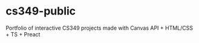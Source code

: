 # cs349-public
Portfolio of interactive CS349 projects made with Canvas API + HTML/CSS + TS + Preact
